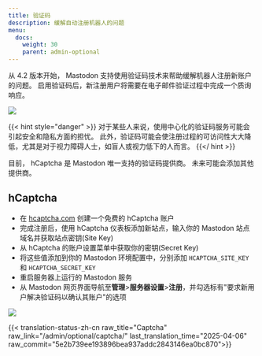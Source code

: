 ```yaml
---
title: 验证码
description: 缓解自动注册机器人的问题
menu:
  docs:
    weight: 30
    parent: admin-optional
---
```


从 4.2 版本开始， Mastodon 支持使用验证码技术来帮助缓解机器人注册新账户的问题。
启用验证码后，新注册用户将需要在电子邮件验证过程中完成一个质询响应。

![](/assets/captcha/user-view.png)

{{< hint style="danger" >}}
对于某些人来说，使用中心化的验证码服务可能会引起安全和隐私方面的担忧。
此外，验证码可能会使注册过程的可访问性大大降低，尤其是对于视力障碍人士，如盲人或视力低下的人而言。
{{</ hint >}}

目前， hCaptcha 是 Mastodon 唯一支持的验证码提供商。
未来可能会添加其他提供商。

## hCaptcha

- 在 [hcaptcha.com](https://www.hcaptcha.com) 创建一个免费的 hCaptcha 账户
- 完成注册后，使用 hCaptcha 仪表板添加新站点，输入你的 Mastodon 站点域名并获取站点密钥(Site Key)
- 从 hCaptcha 的账户设置菜单中获取你的密钥(Secret Key)
- 将这些值添加到你的 Mastodon 环境配置中，分别添加 `HCAPTCHA_SITE_KEY` 和 `HCAPTCHA_SECRET_KEY`
- 重启服务器上运行的 Mastodon 服务
- 从 Mastodon 网页界面导航至**管理**>**服务器设置**>**注册**，并勾选标有"要求新用户解决验证码以确认其账户"的选项

![](/assets/captcha/admin-view.png)

{{< translation-status-zh-cn raw_title="Captcha" raw_link="/admin/optional/captcha/" last_translation_time="2025-04-06" raw_commit="5e2b739ee193896bea937addc2843146ea0bc870">}}
